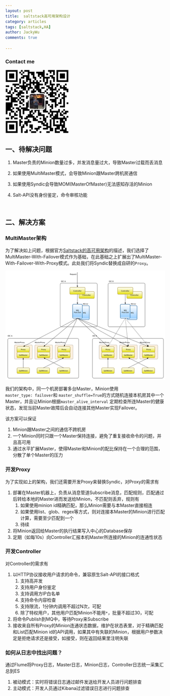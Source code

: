```yaml
---
layout: post
title:  saltstack高可用架构设计
category: articles
tags: [saltstack,HA]
author: JackyWu
comments: true

---
```


### Contact me

![](/images/weixin-pic-jackywu.jpg)

## 一、待解决问题

1. Master负责的Minion数量过多，并发消息量过大，导致Master过载而丢消息

2. 如果使用MultiMaster模式，会导致Minion跟Master跨机房通信

3. 如果使用Syndic会导致MOM(MasterOfMaster)无法感知存活的Minion

4. Salt-API没有身份鉴定，命令审核功能

   ​

## 二、解决方案

### MultiMaster架构

为了解决如上问题，根据官方[Saltstack的高可用架构](https://docs.saltstack.com/en/latest/topics/highavailability/index.html)的描述，我们选择了MultiMaster-With-Failover模式作为基础，在此基础之上扩展出了MultiMaster-With-Failover-With-Proxy模式。此处我们将Syndic替换成自研的`Proxy`。

![salt高可用架构](/images/saltstack/salt高可用架构.png)

我们的架构中，同一个机房部署多台Master，Minion使用`master_type: failover`和  `master_shuffle=True`的方式随机连接本机房其中一个Master，并且让Minion根据`master_alive_interval` 定期检查所连Master的健康状态，发现当前Master故障后会自动连接其他Master实现Failover。

该方案可以保证

1. Minion跟Master之间的通信不跨机房
2. 一个Minion同时只跟一个Master保持连接，避免了重复接收命令的问题，并且高可用
3. 通过水平扩展Master，使得Master和Minion的配比保持在一个合理的范围，分散了单个Master的压力



### 开发Proxy

为了实现如上的架构，我们还需要开发Proxy来替换Syndic，对Proxy的需求有

1. 部署在Master机器上，负责从消息管道Subscribe消息，匹配规则，匹配通过后转给本地的Master进而发送给Minion，不匹配则丢弃，规则有
   1. 如果使用minion id精确匹配，那么Minion需要与本Master直接相连
   2. 如果使用list、glob、regex等方式，则对连接本Master的Minion进行匹配计算，需要至少匹配到一个
   3. 待续
2. 将Minion返回给Master的执行结果写入中心的Database保存
3. 定期（如每10s）向Controller汇报本机Master所连接的Minion的连通性状态




### 开发Controller

对Controller的需求有

1. 以HTTP协议接收用户请求的命令，兼容原生Salt-API的接口格式
   1. 支持高并发
   2. 支持用户身份鉴定
   3. 支持调用方IP白名单
   4. 支持命令内容检查
   5. 支持限流，1分钟内调用不超过N次，可配
   6. 除了特权用户，其他用户匹配Minion不能用`*`，批量不超过30，可配
2. 将命令Publish到MQ中，等待Proxy来Subscribe
3. 接收来自所有Proxy的Minion连通状态数据，维护在状态表里，对于精确匹配和List匹配Minion id的API调用，如果其中有失联的Minion，根据用户参数决定是拒绝请求还是接受，如接受，则在返回结果里注明失联



### 如何从日志中找出问题？

通过Flume将Proxy日志，Master日志，Minion日志，Controller日志统一采集汇总到ES

1. 被动模式：实时将错误日志通过邮件发送给开发人员进行问题排查
2. 主动模式：开发人员通过Kibana过滤错误日志进行问题排查

